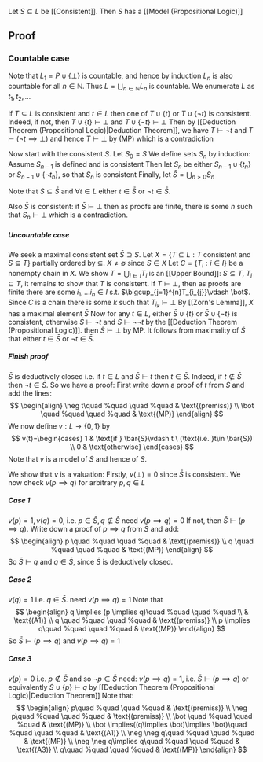 Let $S\subseteq L$ be [[Consistent]].
Then $S$ has a [[Model (Propositional Logic)]]
## Proof
### Countable case
Note that $L_{1}=P\cup \{ \bot \}$ is countable, and hence by induction $L_{n}$ is also countable for all $n\in \mathbb{N}$. Thus $L=\bigcup_{n\in \mathbb{N}}L_{n}$ is countable.
We enumerate $L$ as $t_{1},t_{2},\dots$

If $T\subseteq L$ is consistent and $t\in L$ then one of $T\cup \{ t \}$ or $T\cup \{ \neg t \}$ is consistent. Indeed, if not, then $T\cup \{ t \}\vdash \bot$ and $T\cup \{ \neg t \}\vdash \bot$
Then by [[Deduction Theorem (Propositional Logic)|Deduction Theorem]], we have $T\vdash \neg t$ and $T\vdash(\neg t\implies \bot)$ and hence $T\vdash \bot$ by (MP) which is a contradiction

Now start with the consistent $S$. 
Let $S_{0}=S$
We define sets $S_{n}$ by induction:
Assume $S_{n-1}$ is defined and is consistent
Then let $S_{n}$ be either $S_{n-1}\cup \{ t_{n} \}$ or $S_{n-1}\cup \{ \neg t_{n} \}$, so that $S_{n}$ is consistent 
Finally, let $\bar{S}=\bigcup_{n\geq 0}S_{n}$

Note that $S\subseteq \bar{S}$ and $\forall t\in L$ either $t\in \bar{S}$ or $\neg t\in \bar{S}$.

Also $\bar{S}$ is consistent: if $\bar{S}\vdash \bot$ then as proofs are finite, there is some $n$ such that $S_{n}\vdash \bot$ which is a contradiction.

##### Uncountable case
We seek a maximal consistent set $\bar{S}\supseteq S$. 
Let $X=\{ T\subseteq L:T\text{ consistent and }S\subseteq T \}$
partially ordered by $\subseteq$.
$X\neq \emptyset$ since $S\in X$
Let $C=\{ T_{i}:i\in I \}$ be a nonempty chain in $X$. We show $T=\bigcup_{i\in I}T_{i}$ is an [[Upper Bound]]: 
$S\subseteq T$, $T_{i}\subseteq T$, it remains to show that $T$ is consistent.
If $T\vdash \bot$, then as proofs are finite there are some $i_{1},\dots i_{n}\in I$
s.t. $\bigcup_{j=1}^{n}T_{i_{j}}\vdash \bot$. Since $C$ is a chain there is some $k$ such that $T_{i_{k}}\vdash \bot$
By [[Zorn's Lemma]], $X$ has a maximal element $\bar{S}$
Now for any $t\in L$, either $\bar{S}\cup \{ t \}$ or $\bar{S}\cup \{ \neg t \}$ is consistent,
otherwise $\bar{S}\vdash \neg t$ and $\bar{S}\vdash \neg \neg t$ by the [[Deduction Theorem (Propositional Logic)]]. then $\bar{S}\vdash \bot$ by MP.
It follows from maximality of $\bar{S}$ that either $t\in \bar{S}$ or $\neg t\in \bar{S}$.

##### Finish proof
$\bar{S}$ is deductively closed i.e. if $t\in L$ and $\bar{S}\vdash t$ then $t\in \bar{S}$.
Indeed, if $t\not\in \bar{S}$ then $\neg t\in \bar{S}$. So we have a proof:
First write down a proof of $t$ from $S$ and add the lines:
$$
\begin{align}
\neg t\quad %quad
\quad %quad
 & \text{(premiss)} \\
\bot \quad %quad
\quad %quad
 & \text{(MP)}
\end{align}
$$
We now define $v:L\to \{ 0,1 \}$ by
$$
v(t)=\begin{cases}
1  & \text{if } \bar{S}\vdash t \ (\text{i.e. }t\in \bar{S}) \\
0 & \text{otherwise}
\end{cases}
$$
Note that $v$ is a model of $\bar{S}$ and hence of $S$.

We show that $v$ is a valuation:
Firstly, $v(\bot)=0$ since $\bar{S}$ is consistent.
We now check $v(p \implies q)$ for arbitrary $p,q\in L$
##### Case 1
$v(p)=1,v(q)=0$, i.e. $p \in \bar{S}, q\not\in \bar{S}$
need $v(p \implies q)=0$
If not, then $\bar{S}\vdash(p \implies q)$. Write down a proof of $p \implies q$ from $\bar{S}$ and add:
$$
\begin{align}
p \quad %quad
\quad %quad
& \text{(premiss)} \\
q \quad %quad
\quad %quad
 & \text{(MP)}
\end{align}
$$
So $\bar{S}\vdash q$ and $q\in \bar{S}$, since $\bar{S}$ is deductively closed.
##### Case 2
$v(q)=1$ i.e. $q\in \bar{S}$. 
need $v(p \implies q)=1$
Note that
$$
\begin{align}
q \implies (p \implies q)\quad %quad
\quad %quad  \\
&  \text{(A1)} \\
q \quad %quad
\quad %quad
 & \text{(premiss)} \\
p \implies q\quad %quad
\quad %quad
 & \text{(MP)}
\end{align}
$$
So $\bar{S}\vdash(p \implies q)$ and $v(p \implies q)=1$
##### Case 3
$v(p)=0$ i.e. $p\not\in \bar{S}$ and so $\neg p \in \bar{S}$
need: $v(p \implies q)=1$, i.e. $\bar{S}\vdash(p \implies q)$ or equivalently $\bar{S}\cup \{ p \}\vdash q$ by [[Deduction Theorem (Propositional Logic)|Deduction Theorem]]
Note that:
$$
\begin{align}
p\quad %quad
\quad %quad
 & \text{(premiss)}  \\
\neg p\quad %quad
\quad %quad
 & \text{(premiss)} \\
\bot \quad %quad
\quad %quad
 & \text{(MP)} \\
\bot \implies((q\implies \bot)\implies \bot)\quad %quad
\quad %quad
 & \text{(A1)} \\
\neg \neg q\quad %quad
\quad %quad
 & \text{(MP)} \\
\neg \neg q\implies q\quad %quad
\quad %quad
 & \text{(A3)} \\
q\quad %quad
\quad %quad
 & \text{(MP)}
\end{align}
$$

